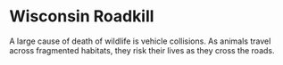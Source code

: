 # Wisconsin Roadkill

A large cause of death of wildlife is vehicle collisions. As animals travel across fragmented habitats, they risk their lives as they cross the roads.
